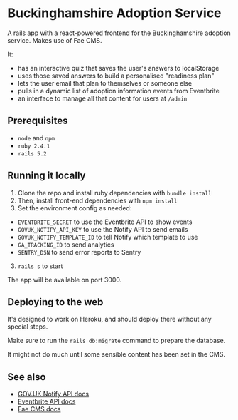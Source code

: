 # Buckinghamshire Adoption Service

A rails app with a react-powered frontend for the Buckinghamshire adoption service. Makes use of Fae CMS.

It:

- has an interactive quiz that saves the user's answers to localStorage
- uses those saved answers to build a personalised "readiness plan"
- lets the user email that plan to themselves or someone else
- pulls in a dynamic list of adoption information events from Eventbrite
- an interface to manage all that content for users at `/admin`

## Prerequisites

- `node` and `npm`
- `ruby 2.4.1`
- `rails 5.2`

## Running it locally

1. Clone the repo and install ruby dependencies with `bundle install`
2. Then, install front-end dependencies with `npm install`
2. Set the environment config as needed:
  - `EVENTBRITE_SECRET` to use the Eventbrite API to show events
  - `GOVUK_NOTIFY_API_KEY` to use the Notify API to send emails
  - `GOVUK_NOTIFY_TEMPLATE_ID` to tell Notify which template to use
  - `GA_TRACKING_ID` to send analytics
  - `SENTRY_DSN` to send error reports to Sentry
3. `rails s` to start

The app will be available on port 3000.

## Deploying to the web

It's designed to work on Heroku, and should deploy there without any special steps.

Make sure to run the `rails db:migrate` command to prepare the database.

It might not do much until some sensible content has been set in the CMS.

## See also

- [GOV.UK Notify API docs](https://www.notifications.service.gov.uk/documentation)
- [Eventbrite API docs](https://www.eventbrite.com/platform/api)
- [Fae CMS docs](https://faecms.com/documentation)
